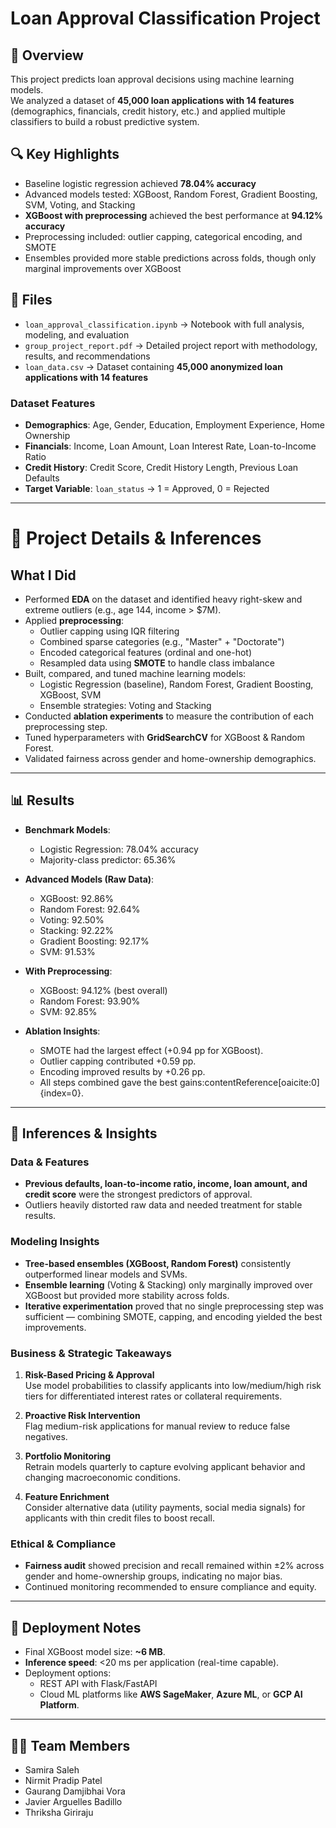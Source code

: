 # Loan Approval Classification Project

## 📌 Overview
This project predicts loan approval decisions using machine learning models.  
We analyzed a dataset of **45,000 loan applications with 14 features** (demographics, financials, credit history, etc.) and applied multiple classifiers to build a robust predictive system.

## 🔍 Key Highlights
- Baseline logistic regression achieved **78.04% accuracy**
- Advanced models tested: XGBoost, Random Forest, Gradient Boosting, SVM, Voting, and Stacking
- **XGBoost with preprocessing** achieved the best performance at **94.12% accuracy**
- Preprocessing included: outlier capping, categorical encoding, and SMOTE
- Ensembles provided more stable predictions across folds, though only marginal improvements over XGBoost

## 📂 Files
- `loan_approval_classification.ipynb` → Notebook with full analysis, modeling, and evaluation  
- `group_project_report.pdf` → Detailed project report with methodology, results, and recommendations  
- `loan_data.csv` → Dataset containing **45,000 anonymized loan applications with 14 features**  

### Dataset Features
- **Demographics**: Age, Gender, Education, Employment Experience, Home Ownership  
- **Financials**: Income, Loan Amount, Loan Interest Rate, Loan-to-Income Ratio  
- **Credit History**: Credit Score, Credit History Length, Previous Loan Defaults  
- **Target Variable**: `loan_status` → 1 = Approved, 0 = Rejected  

---

# 📝 Project Details & Inferences

## What I Did
- Performed **EDA** on the dataset and identified heavy right-skew and extreme outliers (e.g., age 144, income > $7M).  
- Applied **preprocessing**:
  - Outlier capping using IQR filtering  
  - Combined sparse categories (e.g., "Master" + "Doctorate")  
  - Encoded categorical features (ordinal and one-hot)  
  - Resampled data using **SMOTE** to handle class imbalance  
- Built, compared, and tuned machine learning models:
  - Logistic Regression (baseline), Random Forest, Gradient Boosting, XGBoost, SVM  
  - Ensemble strategies: Voting and Stacking  
- Conducted **ablation experiments** to measure the contribution of each preprocessing step.  
- Tuned hyperparameters with **GridSearchCV** for XGBoost & Random Forest.  
- Validated fairness across gender and home-ownership demographics.

---

## 📊 Results
- **Benchmark Models**:  
  - Logistic Regression: 78.04% accuracy  
  - Majority-class predictor: 65.36%  

- **Advanced Models (Raw Data)**:  
  - XGBoost: 92.86%  
  - Random Forest: 92.64%  
  - Voting: 92.50%  
  - Stacking: 92.22%  
  - Gradient Boosting: 92.17%  
  - SVM: 91.53%  

- **With Preprocessing**:  
  - XGBoost: 94.12% (best overall)  
  - Random Forest: 93.90%  
  - SVM: 92.85%  

- **Ablation Insights**:  
  - SMOTE had the largest effect (+0.94 pp for XGBoost).  
  - Outlier capping contributed +0.59 pp.  
  - Encoding improved results by +0.26 pp.  
  - All steps combined gave the best gains:contentReference[oaicite:0]{index=0}.  

---

## 📌 Inferences & Insights

### Data & Features
- **Previous defaults, loan-to-income ratio, income, loan amount, and credit score** were the strongest predictors of approval.  
- Outliers heavily distorted raw data and needed treatment for stable results.  

### Modeling Insights
- **Tree-based ensembles (XGBoost, Random Forest)** consistently outperformed linear models and SVMs.  
- **Ensemble learning** (Voting & Stacking) only marginally improved over XGBoost but provided more stability across folds.  
- **Iterative experimentation** proved that no single preprocessing step was sufficient — combining SMOTE, capping, and encoding yielded the best improvements.  

### Business & Strategic Takeaways
1. **Risk-Based Pricing & Approval**  
   Use model probabilities to classify applicants into low/medium/high risk tiers for differentiated interest rates or collateral requirements.  

2. **Proactive Risk Intervention**  
   Flag medium-risk applications for manual review to reduce false negatives.  

3. **Portfolio Monitoring**  
   Retrain models quarterly to capture evolving applicant behavior and changing macroeconomic conditions.  

4. **Feature Enrichment**  
   Consider alternative data (utility payments, social media signals) for applicants with thin credit files to boost recall.  

### Ethical & Compliance
- **Fairness audit** showed precision and recall remained within ±2% across gender and home-ownership groups, indicating no major bias.  
- Continued monitoring recommended to ensure compliance and equity.  

---

## 🚀 Deployment Notes
- Final XGBoost model size: **~6 MB**.  
- **Inference speed**: <20 ms per application (real-time capable).  
- Deployment options:  
  - REST API with Flask/FastAPI  
  - Cloud ML platforms like **AWS SageMaker**, **Azure ML**, or **GCP AI Platform**.  

---

## 👨‍💻 Team Members
- Samira Saleh  
- Nirmit Pradip Patel  
- Gaurang Damjibhai Vora  
- Javier Arguelles Badillo  
- Thriksha Giriraju  
